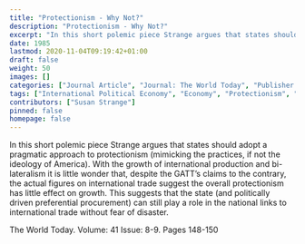 ```yaml
---
title: "Protectionism - Why Not?"
description: "Protectionism - Why Not?"
excerpt: "In this short polemic piece Strange argues that states should adopt a pragmatic approach to protectionism (mimicking the practices, if not the ideology of America). With the growth of international production and bi-lateralism it is little wonder that, despite the GATT’s claims to the contrary, the actual figures on international trade suggest the overall protectionism has little effect on growth. This suggests that the state (and politically driven preferential procurement) can still play a role in the national links to international trade without fear of disaster."
date: 1985
lastmod: 2020-11-04T09:19:42+01:00
draft: false
weight: 50
images: []
categories: ["Journal Article", "Journal: The World Today", "Publisher: Royal Institute of International Affairs"]
tags: ["International Political Economy", "Economy", "Protectionism", "GATT", "Trade"]
contributors: ["Susan Strange"]
pinned: false
homepage: false
---
```


In this short polemic piece Strange argues that states should adopt a pragmatic approach to protectionism (mimicking the practices, if not the ideology of America). With the growth of international production and bi-lateralism it is little wonder that, despite the GATT’s claims to the contrary, the actual figures on international trade suggest the overall protectionism has little effect on growth. This suggests that the state (and politically driven preferential procurement) can still play a role in the national links to international trade without fear of disaster.

The World Today. Volume: 41 Issue: 8-9. Pages 148-150